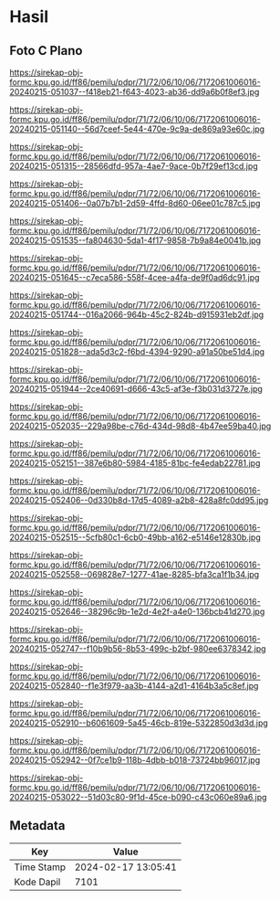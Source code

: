 # Hasil

## Foto C Plano

https://sirekap-obj-formc.kpu.go.id/ff86/pemilu/pdpr/71/72/06/10/06/7172061006016-20240215-051037--f418eb21-f643-4023-ab36-dd9a6b0f8ef3.jpg

https://sirekap-obj-formc.kpu.go.id/ff86/pemilu/pdpr/71/72/06/10/06/7172061006016-20240215-051140--56d7ceef-5e44-470e-9c9a-de869a93e60c.jpg

https://sirekap-obj-formc.kpu.go.id/ff86/pemilu/pdpr/71/72/06/10/06/7172061006016-20240215-051315--28566dfd-957a-4ae7-9ace-0b7f29ef13cd.jpg

https://sirekap-obj-formc.kpu.go.id/ff86/pemilu/pdpr/71/72/06/10/06/7172061006016-20240215-051406--0a07b7b1-2d59-4ffd-8d60-06ee01c787c5.jpg

https://sirekap-obj-formc.kpu.go.id/ff86/pemilu/pdpr/71/72/06/10/06/7172061006016-20240215-051535--fa804630-5da1-4f17-9858-7b9a84e0041b.jpg

https://sirekap-obj-formc.kpu.go.id/ff86/pemilu/pdpr/71/72/06/10/06/7172061006016-20240215-051645--c7eca586-558f-4cee-a4fa-de9f0ad6dc91.jpg

https://sirekap-obj-formc.kpu.go.id/ff86/pemilu/pdpr/71/72/06/10/06/7172061006016-20240215-051744--016a2066-964b-45c2-824b-d915931eb2df.jpg

https://sirekap-obj-formc.kpu.go.id/ff86/pemilu/pdpr/71/72/06/10/06/7172061006016-20240215-051828--ada5d3c2-f6bd-4394-9290-a91a50be51d4.jpg

https://sirekap-obj-formc.kpu.go.id/ff86/pemilu/pdpr/71/72/06/10/06/7172061006016-20240215-051944--2ce40691-d666-43c5-af3e-f3b031d3727e.jpg

https://sirekap-obj-formc.kpu.go.id/ff86/pemilu/pdpr/71/72/06/10/06/7172061006016-20240215-052035--229a98be-c76d-434d-98d8-4b47ee59ba40.jpg

https://sirekap-obj-formc.kpu.go.id/ff86/pemilu/pdpr/71/72/06/10/06/7172061006016-20240215-052151--387e6b80-5984-4185-81bc-fe4edab22781.jpg

https://sirekap-obj-formc.kpu.go.id/ff86/pemilu/pdpr/71/72/06/10/06/7172061006016-20240215-052406--0d330b8d-17d5-4089-a2b8-428a8fc0dd95.jpg

https://sirekap-obj-formc.kpu.go.id/ff86/pemilu/pdpr/71/72/06/10/06/7172061006016-20240215-052515--5cfb80c1-6cb0-49bb-a162-e5146e12830b.jpg

https://sirekap-obj-formc.kpu.go.id/ff86/pemilu/pdpr/71/72/06/10/06/7172061006016-20240215-052558--069828e7-1277-41ae-8285-bfa3ca1f1b34.jpg

https://sirekap-obj-formc.kpu.go.id/ff86/pemilu/pdpr/71/72/06/10/06/7172061006016-20240215-052646--38296c9b-1e2d-4e2f-a4e0-136bcb41d270.jpg

https://sirekap-obj-formc.kpu.go.id/ff86/pemilu/pdpr/71/72/06/10/06/7172061006016-20240215-052747--f10b9b56-8b53-499c-b2bf-980ee6378342.jpg

https://sirekap-obj-formc.kpu.go.id/ff86/pemilu/pdpr/71/72/06/10/06/7172061006016-20240215-052840--f1e3f979-aa3b-4144-a2d1-4164b3a5c8ef.jpg

https://sirekap-obj-formc.kpu.go.id/ff86/pemilu/pdpr/71/72/06/10/06/7172061006016-20240215-052910--b6061609-5a45-46cb-819e-5322850d3d3d.jpg

https://sirekap-obj-formc.kpu.go.id/ff86/pemilu/pdpr/71/72/06/10/06/7172061006016-20240215-052942--0f7ce1b9-118b-4dbb-b018-73724bb96017.jpg

https://sirekap-obj-formc.kpu.go.id/ff86/pemilu/pdpr/71/72/06/10/06/7172061006016-20240215-053022--51d03c80-9f1d-45ce-b090-c43c060e89a6.jpg


## Metadata

| Key        | Value               |
| ---------- | ------------------- |
| Time Stamp | 2024-02-17 13:05:41 |
| Kode Dapil | 7101                |



